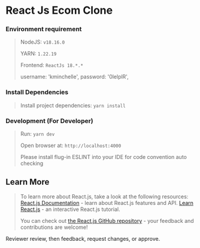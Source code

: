 # React Js Ecom Clone

### Environment requirement
>
> NodeJS: `v18.16.0`
>
> YARN: `1.22.19`
>
>Frontend: `ReactJs 18.*.*`
>
>username: 'kminchelle',
>password: '0lelplR',
   

### Install Dependencies
> Install project dependencies: `yarn install`

### Development (For Developer)
> Run: `yarn dev`
>
> Open browser at:  `http://localhost:4000`
> 
>
> Please install flug-in ESLINT into your IDE for code convention auto checking

## Learn More
> To learn more about React.js, take a look at the following resources:
> [React.js Documentation](https://legacy.reactjs.org/) - learn about React.js features and API.
> [Learn React.js](https://legacy.reactjs.org/docs/getting-started.html) - an interactive React.js tutorial.
> 
> You can check out [the React.js GitHub repository](https://github.com/linhuachung/store-ecom.git) - your feedback and contributions are welcome!

Reviewer review, then feedback, request changes, or approve. 

